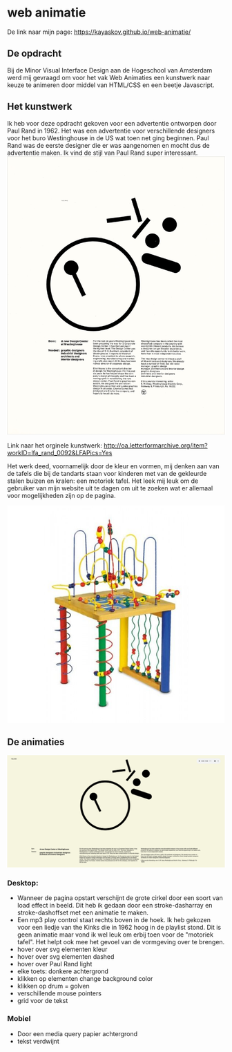 # web animatie

De link naar mijn page: https://kayaskov.github.io/web-animatie/

## De opdracht
Bij de Minor Visual Interface Design aan de Hogeschool van Amsterdam werd mij gevraagd om voor het vak Web Animaties een kunstwerk naar keuze te animeren door middel van HTML/CSS en een beetje Javascript.

## Het kunstwerk
Ik heb voor deze opdracht gekoven voor een advertentie ontworpen door Paul Rand in 1962. Het was een advertentie voor verschillende designers voor het buro Westinghouse in de US wat toen net ging beginnen. Paul Rand was de eerste designer die er was aangenomen en mocht dus de advertentie maken. Ik vind de stijl van Paul Rand super interessant.
![afbeelding van paul rand](LfA_Rand_0092_001.jpg)

Link naar het orginele kunstwerk: http://oa.letterformarchive.org/item?workID=lfa_rand_0092&LFAPics=Yes

Het werk deed, voornamelijk door de kleur en vormen, mij denken aan van de tafels die bij de tandarts staan voor kinderen met van de gekleurde stalen buizen en kralen: een motoriek tafel. Het leek mij leuk om de gebruiker van mijn website uit te dagen om uit te zoeken wat er allemaal voor mogelijkheden zijn op de pagina.

![afbeelding van motoriek tafel](motoriek.jpg)

## De animaties
![afbeelding van page](scherm.png)

### Desktop:
* Wanneer de pagina opstart verschijnt de grote cirkel door een soort van load effect in beeld. Dit heb ik gedaan door een stroke-dasharray en stroke-dashoffset met een animatie te maken.
* Een mp3 play control staat rechts boven in de hoek. Ik heb gekozen voor een liedje van the Kinks die in 1962 hoog in de playlist stond. Dit is geen animatie maar vond ik wel leuk om erbij toen voor de "motoriek tafel". Het helpt ook mee het gevoel van de vormgeving over te brengen.
* hover over svg elementen kleur
* hover over svg elementen dashed
* hover over Paul Rand light
* elke toets: donkere achtergrond
* klikken op elementen change background color
* klikken op drum = golven
* verschillende mouse pointers
* grid voor de tekst

### Mobiel
* Door een media query papier achtergrond
* tekst verdwijnt 

